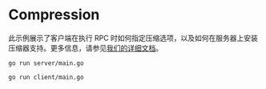 # Compression

此示例展示了客户端在执行 RPC 时如何指定压缩选项，以及如何在服务器上安装压缩器支持。更多信息，请参见[我们的详细文档](../../../Documentation/compression.md)。

```
go run server/main.go
```

```
go run client/main.go
```


